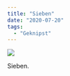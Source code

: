```yaml
---
title: "Sieben"
date: "2020-07-20"
tags:
  - "Geknipst"
---
```


![](/images/277CCB41-3691-4292-AEA5-065EDC7016E4-768x1024.jpeg)

Sieben.
